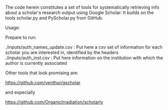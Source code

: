 
The code herein constitutes a set of tools for systematically retrieving info about a scholar's research output
using Google Scholar. It builds on the tools scholar.py and PyScholar.py from GitHub.

Usage:

Prepare to run:

./inputs/auth_names_update.csv : Put here a csv set of information for each scholar you are interested in, identified by the headers
./inputs/auth_inst.csv         : Put here information on the institution with which the author is currently associated

Other tools that look promising are:

https://github.com/venthur/gscholar

and especially

https://github.com/OrganicIrradiation/scholarly


